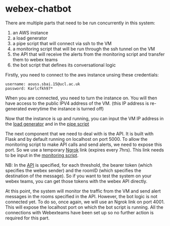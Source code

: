 # webex-chatbot

There are multiple parts that need to be run concurrently in this system:

1) an AWS instance
2) a load generator
3) a pipe script that will connect via ssh to the VM
4) a monitoring script that will be run through the ssh tunnel on the VM
5) the API that will receive the alerts from the monitoring script and transfer them to webex teams
6) the bot script that defines its conversational logic

Firstly, you need to connect to the aws instance unsing these credentials: 
```
username: aouss.sbai.15@ucl.ac.uk 
password: Karlcfkh97*
```


When you are connected, you need to turn the instance on. You will then have access to the public IPV4 address of the VM. 
(this IP address is re-generated everytime the instance is turned off)

Now that the instance is up and running, you can input the VM IP address in the [load generator](client/venv/connection.py) and in the [pipe script](client/venv/pipe.py)

The next component that we need to deal with is the API. It is built with Flask and by default running on localhost on port 5000. To allow the monitoring script to make API calls and send alerts, we need to expose this port. So we use a temporary [Ngrok](https://ngrok.com/download) link (expires every 7hrs). This link needs to be input in the [monitoring script](client/venv/sniffer.py).

NB: In the [API]() is specified, for each threshold, the bearer token (which specifies the webex sender) and the roomID (which specifies the destination of the message). So if you want to test the system on your webex teams, you can get those tokens with the webex API directly. 

At this point, the system will monitor the traffic from the VM and send alert messages in the rooms specified in the API. However, the bot logic is not connected yet. To do so, once again, we will use an Ngrok link on port 4001. This will expose the localhost port on which the bot script is running. All the connections with Webexteams have been set up so no further action is required for this part. 









